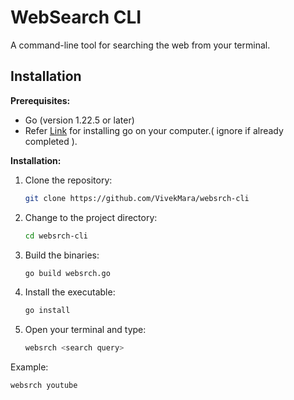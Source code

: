 # WebSearch CLI

A command-line tool for searching the web from your terminal.

## Installation

**Prerequisites:**
* Go (version 1.22.5 or later)
* Refer [Link](https://go.dev/doc/install) for installing go on your computer.( ignore if already completed ).

**Installation:**
1. Clone the repository:
   ```bash
   git clone https://github.com/VivekMara/websrch-cli

2. Change to the project directory:
    ```bash
    cd websrch-cli

3. Build the binaries:
   ```bash
   go build websrch.go

4. Install the executable:
   ```bash
   go install

5. Open your terminal and type:
   ```bash
   websrch <search query>

Example:
```bash
websrch youtube
